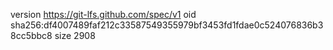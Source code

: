 version https://git-lfs.github.com/spec/v1
oid sha256:df4007489faf212c33587549355979bf3453fd1fdae0c524076836b38cc5bbc8
size 2908
